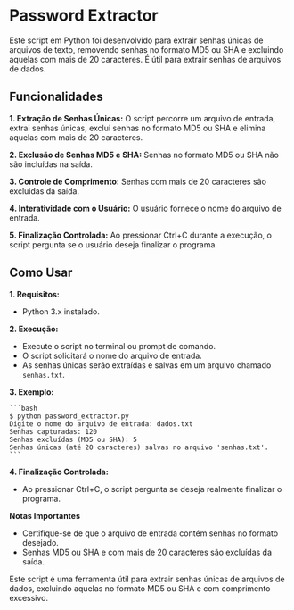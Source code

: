 # Password Extractor

Este script em Python foi desenvolvido para extrair senhas únicas de arquivos de texto, removendo senhas no formato MD5 ou SHA e excluindo aquelas com mais de 20 caracteres. É útil para extrair senhas de arquivos de dados.

## Funcionalidades

**1. Extração de Senhas Únicas:** O script percorre um arquivo de entrada, extrai senhas únicas, exclui senhas no formato MD5 ou SHA e elimina aquelas com mais de 20 caracteres.

**2. Exclusão de Senhas MD5 e SHA:** Senhas no formato MD5 ou SHA não são incluídas na saída.

**3. Controle de Comprimento:** Senhas com mais de 20 caracteres são excluídas da saída.

**4. Interatividade com o Usuário:** O usuário fornece o nome do arquivo de entrada.

**5. Finalização Controlada:** Ao pressionar Ctrl+C durante a execução, o script pergunta se o usuário deseja finalizar o programa.

## Como Usar

**1. Requisitos:**

- Python 3.x instalado.

**2. Execução:**

- Execute o script no terminal ou prompt de comando.
- O script solicitará o nome do arquivo de entrada.
- As senhas únicas serão extraídas e salvas em um arquivo chamado `senhas.txt`.

**3. Exemplo:**

    ```bash
    $ python password_extractor.py
    Digite o nome do arquivo de entrada: dados.txt
    Senhas capturadas: 120
    Senhas excluídas (MD5 ou SHA): 5
    Senhas únicas (até 20 caracteres) salvas no arquivo 'senhas.txt'.
    ```

**4. Finalização Controlada:**

- Ao pressionar Ctrl+C, o script pergunta se deseja realmente finalizar o programa.

**Notas Importantes**

- Certifique-se de que o arquivo de entrada contém senhas no formato desejado.
- Senhas MD5 ou SHA e com mais de 20 caracteres são excluídas da saída.

Este script é uma ferramenta útil para extrair senhas únicas de arquivos de dados, excluindo aquelas no formato MD5 ou SHA e com comprimento excessivo.
